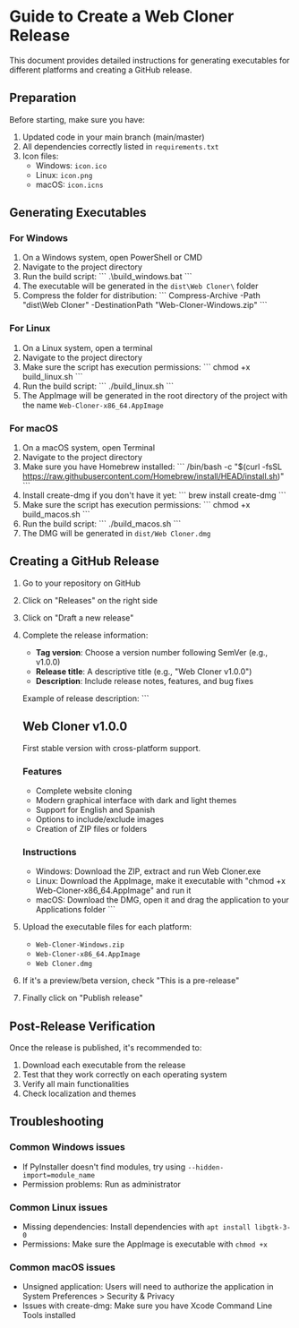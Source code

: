 # Guide to Create a Web Cloner Release

This document provides detailed instructions for generating executables for different platforms and creating a GitHub release.

## Preparation

Before starting, make sure you have:

1. Updated code in your main branch (main/master)
2. All dependencies correctly listed in `requirements.txt`
3. Icon files:
   - Windows: `icon.ico`
   - Linux: `icon.png`
   - macOS: `icon.icns`

## Generating Executables

### For Windows

1. On a Windows system, open PowerShell or CMD
2. Navigate to the project directory
3. Run the build script:
   \`\`\`
   .\build_windows.bat
   \`\`\`
4. The executable will be generated in the `dist\Web Cloner\` folder
5. Compress the folder for distribution:
   \`\`\`
   Compress-Archive -Path "dist\Web Cloner" -DestinationPath "Web-Cloner-Windows.zip"
   \`\`\`

### For Linux

1. On a Linux system, open a terminal
2. Navigate to the project directory
3. Make sure the script has execution permissions:
   \`\`\`
   chmod +x build_linux.sh
   \`\`\`
4. Run the build script:
   \`\`\`
   ./build_linux.sh
   \`\`\`
5. The AppImage will be generated in the root directory of the project with the name `Web-Cloner-x86_64.AppImage`

### For macOS

1. On a macOS system, open Terminal
2. Navigate to the project directory
3. Make sure you have Homebrew installed:
   \`\`\`
   /bin/bash -c "$(curl -fsSL https://raw.githubusercontent.com/Homebrew/install/HEAD/install.sh)"
   \`\`\`
4. Install create-dmg if you don't have it yet:
   \`\`\`
   brew install create-dmg
   \`\`\`
5. Make sure the script has execution permissions:
   \`\`\`
   chmod +x build_macos.sh
   \`\`\`
6. Run the build script:
   \`\`\`
   ./build_macos.sh
   \`\`\`
7. The DMG will be generated in `dist/Web Cloner.dmg`

## Creating a GitHub Release

1. Go to your repository on GitHub
2. Click on "Releases" on the right side
3. Click on "Draft a new release"
4. Complete the release information:
   - **Tag version**: Choose a version number following SemVer (e.g., v1.0.0)
   - **Release title**: A descriptive title (e.g., "Web Cloner v1.0.0")
   - **Description**: Include release notes, features, and bug fixes
   
   Example of release description:
   \`\`\`
   ## Web Cloner v1.0.0
   
   First stable version with cross-platform support.
   
   ### Features
   - Complete website cloning
   - Modern graphical interface with dark and light themes
   - Support for English and Spanish
   - Options to include/exclude images
   - Creation of ZIP files or folders
   
   ### Instructions
   - Windows: Download the ZIP, extract and run Web Cloner.exe
   - Linux: Download the AppImage, make it executable with "chmod +x Web-Cloner-x86_64.AppImage" and run it
   - macOS: Download the DMG, open it and drag the application to your Applications folder
   \`\`\`

5. Upload the executable files for each platform:
   - `Web-Cloner-Windows.zip`
   - `Web-Cloner-x86_64.AppImage`
   - `Web Cloner.dmg`

6. If it's a preview/beta version, check "This is a pre-release"
7. Finally click on "Publish release"

## Post-Release Verification

Once the release is published, it's recommended to:

1. Download each executable from the release
2. Test that they work correctly on each operating system
3. Verify all main functionalities
4. Check localization and themes

## Troubleshooting

### Common Windows issues
- If PyInstaller doesn't find modules, try using `--hidden-import=module_name`
- Permission problems: Run as administrator

### Common Linux issues
- Missing dependencies: Install dependencies with `apt install libgtk-3-0`
- Permissions: Make sure the AppImage is executable with `chmod +x`

### Common macOS issues
- Unsigned application: Users will need to authorize the application in System Preferences > Security & Privacy
- Issues with create-dmg: Make sure you have Xcode Command Line Tools installed
